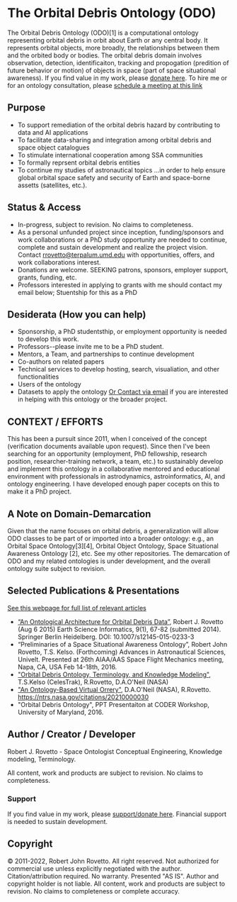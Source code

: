# The Orbital Debris Ontology (ODO)
The Orbital Debris Ontology (ODO)[1] is a computational ontology representing orbital debris in orbit about Earth or any central body.  It represents orbital objects, more broadly, the relationships between them and the orbited body or bodies. The orbital debris domain involves observation, detection, identificaiton, tracking and propogation (predition of future behavior or motion) of objects in space (part of space situational awareness). If you find value in my work, please [donate here](https://gogetfunding.com/creating-meaning-full-space-terminologies-knowledge-models-for-space-safety/). To hire me or for an ontology consultation, please [schedule a meeting at this link](https://tinyurl.com/yas7trzy)

## Purpose
* To support remediation of the orbital debris hazard by contributing to data and AI applications
* To facilitate data-sharing and integration among orbital debris and space object catalogues
* To stimulate international cooperation among SSA communities
* To formally reprsent orbital debris entities
* To continue my studies of astronautical topics
...in order to help ensure global orbital space safety and security of Earth and space-borne assetts (satellites, etc.).

## Status & Access
* In-progress, subject to revision. No claims to completeness.
* As a personal unfunded project since inception, funding/sponsors and work collaborations or a PhD study opportunity are needed to continue, complete and sustain development and realize the project vision. Contact rrovetto@terpalum.umd.edu with opportunities, offers, and work collaborations interest. 
* Donations are welcome. SEEKING patrons, sponsors, employer support, grants, funding, etc. 
* Professors interested in applying to grants with me should contact my email below; Stuentship for this as a PhD 

## Desiderata (How you can help)
* Sponsorship, a PhD studentsthip, or employment opportunity is needed to develop this work.
* Professors--please invite me to be a PhD student. 
* Mentors, a Team, and partnerships to continue development
* Co-authors on related papers
* Technical services to develop hosting, search, visualiation, and other functionalities
* Users of the ontology
* Datasets to apply the ontology
[Or Contact via email](mailto:rrovetto@terpalum.umd.edu) if you are interested in helping with this ontology or the broader project. 

## CONTEXT / EFFORTS 
This has been a pursuit since 2011, when I conceived of the concept (verification documents available upon request). Since then I've been searching for an opportunity (employment, PhD fellowship, research position, researcher-training network, a team, etc.) to sustainably develop and implement this ontology in a collaborative mentored and educational environment with professionals in astrodynamics, astroinformatics, AI, and ontology engineering. I have developed enough paper cocepts on this to make it a PhD project.

## A Note on Domain-Demarcation
Given that the name focuses on orbital debris, a generalization will allow ODO classes to be part of or imported into a broader ontology: e.g., an Orbital Space Ontology[3][4], Orbital Object Ontology, Space Situational Awareness Ontology [2], etc. See my other repositories. The demarcation of ODO and my related ontologies is under development, and the overall ontology suite subject to revision.

## Selected Publications & Presentations
[See this webpage for full list of relevant articles](https://ontospace.wordpress.com/publications)

* [“An Ontological Architecture for Orbital Debris Data”](http://link.springer.com/article/10.1007/s12145-015-0233-3), Robert J. Rovetto (Aug 6 2015) Earth Science Informatics, 9(1), 67-82 (submitted 2014). Springer Berlin Heidelberg. DOI: 10.1007/s12145-015-0233-3
* “Preliminaries of a Space Situational Awareness Ontology”, Robert John Rovetto, T.S. Kelso. (Forthcoming) Advances in Astronautical Sciences, Univelt. Presented at 26th AIAA/AAS Space Flight Mechanics meeting, Napa, CA, USA Feb 14-18th, 2016.
* ["Orbital Debris Ontology, Terminology, and Knowledge Modeling"](https://ntrs.nasa.gov/search.jsp?R=20200000988), T.S.Kelso (CelesTrak), R.Rovetto, D.A.O'Neil (NASA)
* ["An Ontology-Based Virtual Orrery"](https://ntrs.nasa.gov/citations/20210000030), D.A.O'Neil (NASA), R.Rovetto. https://ntrs.nasa.gov/citations/20210000030
* "Orbital Debris Ontology", PPT Presentaiton at CODER Workshop, University of Maryland, 2016.
 
## Author / Creator / Developer
Robert J. Rovetto - Space Ontologist
Conceptual Engineering, Knowledge modeling, Terminology.

All content, work and products are subject to revision. No claims to completeness. 

### Support
If you find value in my work, please [support/donate here](https://gogetfunding.com/knowledge-organization-services-ontology-terminology-metadata-concept-analysis/). Financial support is needed to sustain development.

## Copyright
© 2011-2022, Robert John Rovetto. All right reserved.
Not authorized for commercial use unless explicitly negotiated with the author. Citation/attribution required.
No warranty. Presented "AS IS". Author and copyright holder is not liable. All content, work and products are subject to revision. No claims to completeness or complete accuracy.
